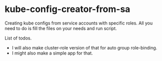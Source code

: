 # kube-config-creator-from-sa
Creating kube configs from service accounts with specific roles.
All you need to do is fill the files on your needs and run script.

List of todos.
- I will also make cluster-role version of that for auto group role-binding.
- I might also make a simple app for that.
